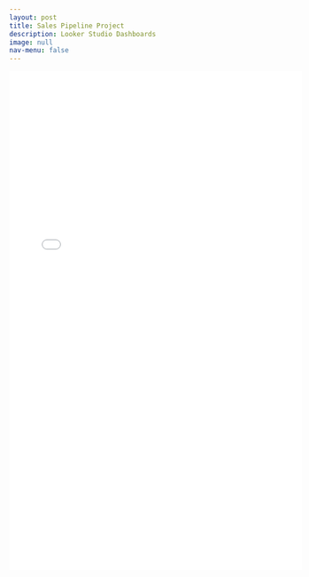 ```yaml
---
layout: post
title: Sales Pipeline Project
description: Looker Studio Dashboards
image: null
nav-menu: false
---
```


<html lang="en">
<head>
    <meta charset="UTF-8">
    <meta name="viewport" content="width=device-width, initial-scale=1.0">
</head>
<body>
    <embed src="assets/pdfs/Portfolio_Sales_Pipeline.pdf" type="application/pdf" width="105%" height="900px">
</body>
</html>
